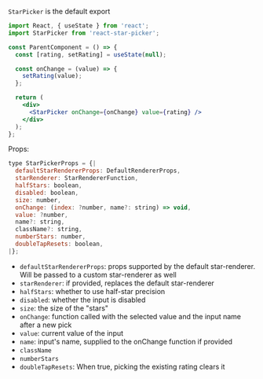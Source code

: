 `StarPicker` is the default export

```jsx
import React, { useState } from 'react';
import StarPicker from 'react-star-picker';

const ParentComponent = () => {
  const [rating, setRating] = useState(null);

  const onChange = (value) => {
    setRating(value);
  };

  return (
    <div>
      <StarPicker onChange={onChange} value={rating} />
    </div>
  );
};
```

Props:

```js
type StarPickerProps = {|
  defaultStarRendererProps: DefaultRendererProps,
  starRenderer: StarRendererFunction,
  halfStars: boolean,
  disabled: boolean,
  size: number,
  onChange: (index: ?number, name?: string) => void,
  value: ?number,
  name?: string,
  className?: string,
  numberStars: number,
  doubleTapResets: boolean,
|};
```

- `defaultStarRendererProps`: props supported by the default star-renderer. Will be passed to a custom star-renderer as well
- `starRenderer`: if provided, replaces the default star-renderer
- `halfStars`: whether to use half-star precision
- `disabled`: whether the input is disabled
- `size`: the size of the "stars"
- `onChange`: function called with the selected value and the input name after a new pick
- `value`: current value of the input
- `name`: input's name, supplied to the onChange function if provided
- `className`
- `numberStars`
- `doubleTapResets`: When true, picking the existing rating clears it

